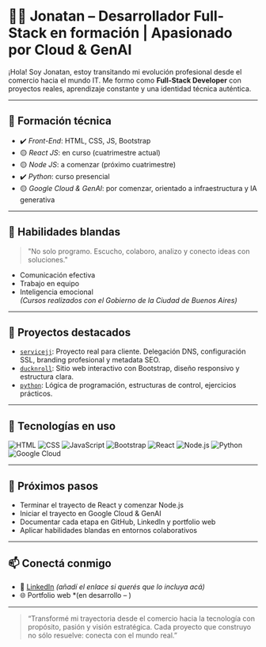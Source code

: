 # 👨‍💻 Jonatan – Desarrollador Full-Stack en formación | Apasionado por Cloud & GenAI

¡Hola! Soy Jonatan, estoy transitando mi evolución profesional desde el comercio hacia el mundo IT. Me formo como **Full-Stack Developer** con proyectos reales, aprendizaje constante y una identidad técnica auténtica.

---

## 🚧 Formación técnica

- ✔️ *Front-End*: HTML, CSS, JS, Bootstrap  
- 🟡 *React JS*: en curso (cuatrimestre actual)  
- 🟡 *Node JS*: a comenzar (próximo cuatrimestre)  
- ✔️ *Python*: curso presencial  
- 🟡 *Google Cloud & GenAI*: por comenzar, orientado a infraestructura y IA generativa

---

## 💬 Habilidades blandas

> "No solo programo. Escucho, colaboro, analizo y conecto ideas con soluciones."

- Comunicación efectiva  
- Trabajo en equipo  
- Inteligencia emocional  
*(Cursos realizados con el Gobierno de la Ciudad de Buenos Aires)*

---

## 📂 Proyectos destacados

- [`servicejj`](https://github.com/jochurru/servicejj): Proyecto real para cliente. Delegación DNS, configuración SSL, branding profesional y metadata SEO.
- [`ducknroll`](https://github.com/jochurru/ducknroll): Sitio web interactivo con Bootstrap, diseño responsivo y estructura clara.
- [`python`](https://github.com/jochurru/python): Lógica de programación, estructuras de control, ejercicios prácticos.

---

## 🔧 Tecnologías en uso

![HTML](https://img.shields.io/badge/-HTML5-orange?style=flat&logo=html5)
![CSS](https://img.shields.io/badge/-CSS3-blue?style=flat&logo=css3)
![JavaScript](https://img.shields.io/badge/-JavaScript-yellow?style=flat&logo=javascript)
![Bootstrap](https://img.shields.io/badge/-Bootstrap-purple?style=flat&logo=bootstrap)
![React](https://img.shields.io/badge/-React-61DAFB?style=flat&logo=react)
![Node.js](https://img.shields.io/badge/-Node.js-green?style=flat&logo=node.js)
![Python](https://img.shields.io/badge/-Python-blue?style=flat&logo=python)
![Google Cloud](https://img.shields.io/badge/-Google%20Cloud-gray?style=flat&logo=googlecloud)

---

## 🌱 Próximos pasos

- Terminar el trayecto de React y comenzar Node.js  
- Iniciar el trayecto en Google Cloud & GenAI  
- Documentar cada etapa en GitHub, LinkedIn y portfolio web  
- Aplicar habilidades blandas en entornos colaborativos

---

## 📫 Conectá conmigo

- 🔗 [LinkedIn]( https://www.linkedin.com/in/jonatan-churruarin-63b2732b6?utm_source=share&utm_campaign=share_via&utm_content=profile&utm_medium=android_app) *(añadí el enlace si querés que lo incluya acá)*
- 🌐 Portfolio web *(en desarrollo – )

---

> “Transformé mi trayectoria desde el comercio hacia la tecnología con propósito, pasión y visión estratégica. Cada proyecto que construyo no sólo resuelve: conecta con el mundo real.”
